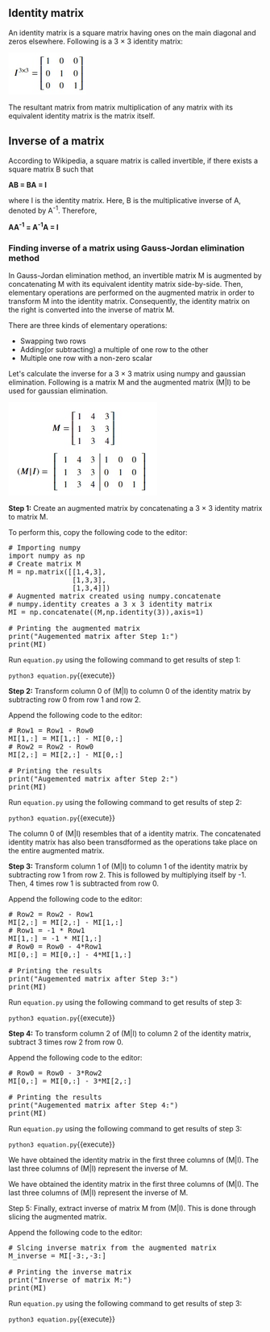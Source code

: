 ## Identity matrix
An identity matrix is a square matrix having ones on the main diagonal and zeros elsewhere. Following is a 3 × 3 identity matrix:

![Identity matrix](./assets/i3.jpg)

The resultant matrix from matrix multiplication of any matrix with its equivalent identity matrix is the matrix itself.

## Inverse of a matrix
According to Wikipedia, a square matrix is called invertible, if there exists a square matrix B such that

**AB = BA = I**

where I is the identity matrix. Here, B is the multiplicative inverse of A, denoted by A<sup>-1</sup>. Therefore,

**AA<sup>-1</sup> = A<sup>-1</sup>A = I**

### Finding inverse of a matrix using Gauss-Jordan elimination method
In Gauss-Jordan elimination method, an invertible matrix M is augmented by concatenating M with its equivalent identity matrix side-by-side. Then, elementary operations are performed on the augmented matrix in order to transform M into the identity matrix. Consequently, the identity matrix on the right is converted into the inverse of matrix M. 

There are three kinds of elementary operations:
* Swapping two rows
* Adding(or subtracting) a multiple of one row to the other
* Multiple one row with a non-zero scalar

Let's calculate the inverse for a 3 × 3 matrix using numpy and gaussian elimination. Following is a matrix M and the augmented matrix (M|I) to be used for gaussian elimination.

![Gauss Jordan](./assets/gj.jpg)

**Step 1:** Create an augmented matrix by concatenating a 3 × 3 identity matrix to matrix M.

To perform this, copy the following code to the editor: 

<pre class="file" data-filename="equation.py" data-target="replace">
# Importing numpy
import numpy as np
# Create matrix M
M = np.matrix([[1,4,3],
               [1,3,3],
               [1,3,4]])
# Augmented matrix created using numpy.concatenate
# numpy.identity creates a 3 x 3 identity matrix
MI = np.concatenate((M,np.identity(3)),axis=1)

# Printing the augmented matrix
print("Augemented matrix after Step 1:")
print(MI)
</pre>

Run `equation.py` using the following command to get results of step 1:

`python3 equation.py`{{execute}}

**Step 2:** Transform column 0 of (M|I) to column 0 of the identity matrix by subtracting row 0 from row 1 and row 2.

Append the following code to the editor: 

<pre class="file" data-filename="equation.py" data-target="append">
# Row1 = Row1 - Row0
MI[1,:] = MI[1,:] - MI[0,:]
# Row2 = Row2 - Row0
MI[2,:] = MI[2,:] - MI[0,:]

# Printing the results
print("Augemented matrix after Step 2:")
print(MI)
</pre>

Run `equation.py` using the following command to get results of step 2:

`python3 equation.py`{{execute}}

The column 0 of (M|I) resembles that of a identity matrix. The concatenated identity matrix has also been transdformed as the operations take place on the entire augmented matrix.

**Step 3:** Transform column 1 of (M|I) to column 1 of the identity matrix by subtracting row 1 from row 2. This is followed by multiplying itself by -1. Then, 4 times row 1 is subtracted from row 0.

Append the following code to the editor: 

<pre class="file" data-filename="equation.py" data-target="append">
# Row2 = Row2 - Row1
MI[2,:] = MI[2,:] - MI[1,:]
# Row1 = -1 * Row1
MI[1,:] = -1 * MI[1,:]
# Row0 = Row0 - 4*Row1
MI[0,:] = MI[0,:] - 4*MI[1,:]

# Printing the results
print("Augemented matrix after Step 3:")
print(MI)
</pre>

Run `equation.py` using the following command to get results of step 3:

`python3 equation.py`{{execute}}

**Step 4:** To transform column 2 of (M|I) to column 2 of the identity matrix, subtract 3 times row 2 from row 0.

Append the following code to the editor: 

<pre class="file" data-filename="equation.py" data-target="append">
# Row0 = Row0 - 3*Row2
MI[0,:] = MI[0,:] - 3*MI[2,:]

# Printing the results
print("Augemented matrix after Step 4:")
print(MI)
</pre>

Run `equation.py` using the following command to get results of step 3:

`python3 equation.py`{{execute}}

We have obtained the identity matrix in the first three columns of (M|I). The last three columns of (M|I) represent the inverse of M.

We have obtained the identity matrix in the first three columns of (M|I). The last three columns of (M|I) represent the inverse of M.

Step 5: Finally, extract inverse of matrix M from (M|I). This is done through slicing the augmented matrix.

Append the following code to the editor: 

<pre class="file" data-filename="equation.py" data-target="append">
# Slcing inverse matrix from the augmented matrix
M_inverse = MI[-3:,-3:]

# Printing the inverse matrix
print("Inverse of matrix M:")
print(MI)
</pre>

Run `equation.py` using the following command to get results of step 3:

`python3 equation.py`{{execute}}
